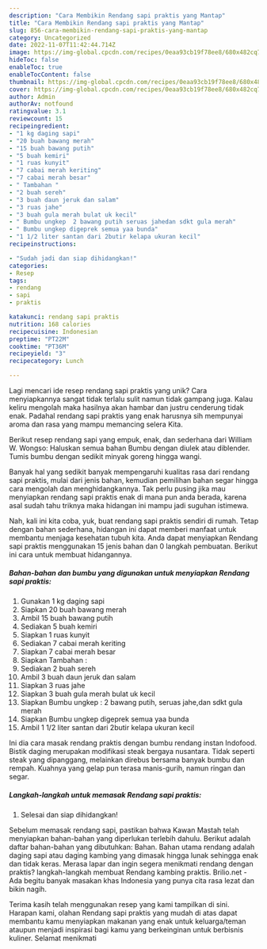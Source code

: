```yaml
---
description: "Cara Membikin Rendang sapi praktis yang Mantap"
title: "Cara Membikin Rendang sapi praktis yang Mantap"
slug: 856-cara-membikin-rendang-sapi-praktis-yang-mantap
category: Uncategorized
date: 2022-11-07T11:42:44.714Z
image: https://img-global.cpcdn.com/recipes/0eaa93cb19f78ee8/680x482cq70/rendang-sapi-praktis-foto-resep-utama.jpg
hideToc: false
enableToc: true
enableTocContent: false
thumbnail: https://img-global.cpcdn.com/recipes/0eaa93cb19f78ee8/680x482cq70/rendang-sapi-praktis-foto-resep-utama.jpg
cover: https://img-global.cpcdn.com/recipes/0eaa93cb19f78ee8/680x482cq70/rendang-sapi-praktis-foto-resep-utama.jpg
author: Admin
authorAv: notfound
ratingvalue: 3.1
reviewcount: 15
recipeingredient:
- "1 kg daging sapi"
- "20 buah bawang merah"
- "15 buah bawang putih"
- "5 buah kemiri"
- "1 ruas kunyit"
- "7 cabai merah keriting"
- "7 cabai merah besar"
- " Tambahan "
- "2 buah sereh"
- "3 buah daun jeruk dan salam"
- "3 ruas jahe"
- "3 buah gula merah bulat uk kecil"
- " Bumbu ungkep  2 bawang putih seruas jahedan sdkt gula merah"
- " Bumbu ungkep digeprek semua yaa bunda"
- "1 1/2 liter santan dari 2butir kelapa ukuran kecil"
recipeinstructions:

- "Sudah jadi dan siap dihidangkan!"
categories:
- Resep
tags:
- rendang
- sapi
- praktis

katakunci: rendang sapi praktis 
nutrition: 168 calories
recipecuisine: Indonesian
preptime: "PT22M"
cooktime: "PT36M"
recipeyield: "3"
recipecategory: Lunch

---
```





Lagi mencari ide resep rendang sapi praktis yang unik? Cara menyiapkannya sangat tidak terlalu sulit namun tidak gampang juga. Kalau keliru mengolah maka hasilnya akan hambar dan justru cenderung tidak enak. Padahal rendang sapi praktis yang enak harusnya sih mempunyai aroma dan rasa yang mampu memancing selera Kita.





Berikut resep rendang sapi yang empuk, enak, dan sederhana dari William W. Wongso: Haluskan semua bahan Bumbu dengan diulek atau diblender. Tumis bumbu dengan sedikit minyak goreng hingga wangi.

Banyak hal yang sedikit banyak mempengaruhi kualitas rasa dari rendang sapi praktis, mulai dari jenis bahan, kemudian pemilihan bahan segar hingga cara mengolah dan menghidangkannya. Tak perlu pusing jika mau menyiapkan rendang sapi praktis enak di mana pun anda berada, karena asal sudah tahu triknya maka hidangan ini mampu jadi suguhan istimewa.






Nah, kali ini kita coba, yuk, buat rendang sapi praktis sendiri di rumah. Tetap dengan bahan sederhana, hidangan ini dapat memberi manfaat untuk membantu menjaga kesehatan tubuh kita. Anda dapat menyiapkan Rendang sapi praktis menggunakan 15 jenis bahan dan 0 langkah pembuatan. Berikut ini cara untuk membuat hidangannya.

<!--inarticleads1-->

##### Bahan-bahan dan bumbu yang digunakan untuk menyiapkan Rendang sapi praktis:

1. Gunakan 1 kg daging sapi
1. Siapkan 20 buah bawang merah
1. Ambil 15 buah bawang putih
1. Sediakan 5 buah kemiri
1. Siapkan 1 ruas kunyit
1. Sediakan 7 cabai merah keriting
1. Siapkan 7 cabai merah besar
1. Siapkan  Tambahan :
1. Sediakan 2 buah sereh
1. Ambil 3 buah daun jeruk dan salam
1. Siapkan 3 ruas jahe
1. Siapkan 3 buah gula merah bulat uk kecil
1. Siapkan  Bumbu ungkep : 2 bawang putih, seruas jahe,dan sdkt gula merah
1. Siapkan  Bumbu ungkep digeprek semua yaa bunda
1. Ambil 1 1/2 liter santan dari 2butir kelapa ukuran kecil


Ini dia cara masak rendang praktis dengan bumbu rendang instan Indofood. Bistik daging merupakan modifikasi steak bergaya nusantara. Tidak seperti steak yang dipanggang, melainkan direbus bersama banyak bumbu dan rempah. Kuahnya yang gelap pun terasa manis-gurih, namun ringan dan segar. 

<!--inarticleads2-->

##### Langkah-langkah untuk memasak Rendang sapi praktis:


1. Selesai dan siap dihidangkan!

Sebelum memasak rendang sapi, pastikan bahwa Kawan Mastah telah menyiapkan bahan-bahan yang diperlukan terlebih dahulu. Berikut adalah daftar bahan-bahan yang dibutuhkan: Bahan. Bahan utama rendang adalah daging sapi atau daging kambing yang dimasak hingga lunak sehingga enak dan tidak keras. Merasa lapar dan ingin segera menikmati rendang dengan praktis? langkah-langkah membuat Rendang kambing praktis. Brilio.net - Ada begitu banyak masakan khas Indonesia yang punya cita rasa lezat dan bikin nagih. 

Terima kasih telah menggunakan resep yang kami tampilkan di sini. Harapan kami, olahan Rendang sapi praktis yang mudah di atas dapat membantu kamu menyiapkan makanan yang enak untuk keluarga/teman ataupun menjadi inspirasi bagi kamu yang berkeinginan untuk berbisnis kuliner. Selamat menikmati

